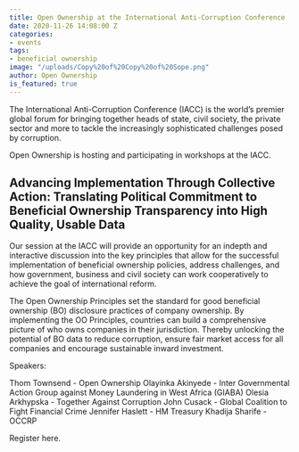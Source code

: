 ```yaml
---
title: Open Ownership at the International Anti-Corruption Conference
date: 2020-11-26 14:08:00 Z
categories:
- events
tags:
- beneficial ownership
image: "/uploads/Copy%20of%20Copy%20of%20Sope.png"
author: Open Ownership
is_featured: true
---
```


The International Anti-Corruption Conference (IACC) is the world’s premier global forum for bringing together heads of state, civil society, the private sector and more to tackle the increasingly sophisticated challenges posed by corruption.

Open Ownership is hosting and participating in workshops at the IACC. 

## Advancing Implementation Through Collective Action: Translating Political Commitment to Beneficial Ownership Transparency into High Quality, Usable Data

Our session at the IACC will provide an opportunity for an indepth and interactive discussion into the key principles that allow for the successful implementation of beneficial ownership policies, address challenges, and how government, business and civil society can work cooperatively to achieve the goal of international reform. 

The Open Ownership Principles set the standard for good beneficial ownership (BO) disclosure practices of company ownership. By implementing the OO Principles, countries can build a comprehensive picture of who owns companies in their jurisdiction. Thereby unlocking the potential of BO data to reduce corruption, ensure fair market access for all companies and encourage sustainable inward investment. 

Speakers:

Thom Townsend - Open Ownership
Olayinka Akinyede - Inter Governmental Action Group against Money Laundering in West Africa (GIABA) 
Olesia Arkhypska -  Together Against Corruption
John Cusack - Global Coalition to Fight Financial Crime
Jennifer Haslett - HM Treasury
Khadija Sharife - OCCRP


Register here. 
